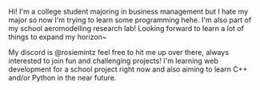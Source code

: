 Hi! I'm a college student majoring in business management but I hate my major so now I'm trying to learn some programming hehe. I'm also part of my school aeromodelling research lab! Looking forward to learn a lot of things to expand my horizon~

My discord is @rosiemintz feel free to hit me up over there, always interested to join fun and challenging projects! I'm learning web development for a school project right now and also aiming to learn C++ and/or Python in the near future.
